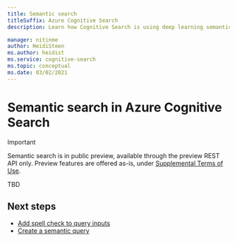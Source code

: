 ```yaml
---
title: Semantic search
titleSuffix: Azure Cognitive Search
description: Learn how Cognitive Search is using deep learning semantic search models from Bing to humanize the search experience in the query engine.

manager: nitinme
author: HeidiSteen
ms.author: heidist
ms.service: cognitive-search
ms.topic: conceptual
ms.date: 03/02/2021
---
```

# Semantic search in Azure Cognitive Search

> [!IMPORTANT]
> Semantic search is in public preview, available through the preview REST API only. Preview features are offered as-is, under [Supplemental Terms of Use](https://azure.microsoft.com/support/legal/preview-supplemental-terms/).

TBD

## Next steps

+ [Add spell check to query inputs](speller-howto-add.md)
+ [Create a semantic query](semantic-howto-create-query.md)